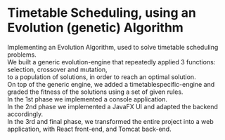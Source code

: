 # Timetable Scheduling, using an Evolution (genetic) Algorithm

Implementing an Evolution Algorithm, used to solve timetable scheduling problems.  
We built a generic evolution-engine that repeatedly applied 3 functions: selection, crossover and mutation,  
to a population of solutions, in order to reach an optimal solution.  
On top of the generic engine, we added a timetablespecific-engine and graded the fitness of the solutions using a set of given rules.  
In the 1st phase we implemented a console application.  
In the 2nd phase we implemented a JavaFX UI and adapted the backend accordingly.  
In the 3rd and final phase, we transformed the entire project into a web application, with React front-end, and Tomcat back-end.
